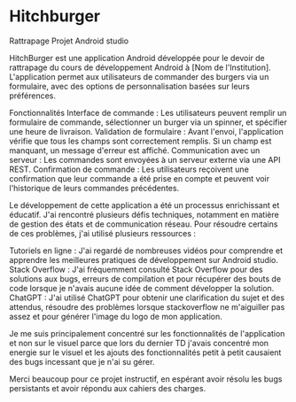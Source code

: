 # Hitchburger

Rattrapage Projet Android studio

HitchBurger est une application Android développée pour le devoir de rattrapage du cours de développement Android à [Nom de l'Institution]. L'application permet aux utilisateurs de commander des burgers via un formulaire, avec des options de personnalisation basées sur leurs préférences.

Fonctionnalités
Interface de commande : Les utilisateurs peuvent remplir un formulaire de commande, sélectionner un burger via un spinner, et spécifier une heure de livraison.
Validation de formulaire : Avant l'envoi, l'application vérifie que tous les champs sont correctement remplis. Si un champ est manquant, un message d'erreur est affiché.
Communication avec un serveur : Les commandes sont envoyées à un serveur externe via une API REST.
Confirmation de commande : Les utilisateurs reçoivent une confirmation que leur commande a été prise en compte et peuvent voir l'historique de leurs commandes précédentes.

Le développement de cette application a été un processus enrichissant et éducatif. J'ai rencontré plusieurs défis techniques, notamment en matière de gestion des états et de communication réseau. Pour résoudre certains de ces problèmes, j'ai utilisé plusieurs ressources :

Tutoriels en ligne : J'ai regardé de nombreuses vidéos pour comprendre et apprendre les meilleures pratiques de développement sur Android studio.
Stack Overflow : J'ai fréquemment consulté Stack Overflow pour des solutions aux bugs, erreurs de compilation et pour récupérer des bouts de code lorsque je n'avais aucune idée de comment 
développer la solution.
ChatGPT : J'ai utilisé ChatGPT pour obtenir une clarification du sujet et des attendus, résoudre des problèmes lorsque stackoverflow ne m'aiguiller pas assez et pour générer l'image du logo de mon application.

Je me suis principalement concentré sur les fonctionnalités de l'application et non sur le visuel parce que lors du dernier TD j'avais concentré mon energie sur le visuel et les ajouts des fonctionnalités petit à petit causaient des bugs incessant que je n'ai su gérer.

Merci beaucoup pour ce projet instructif, en espérant avoir résolu les bugs persistants et avoir répondu aux cahiers des charges.
